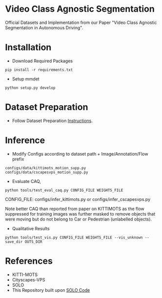 # Video Class Agnostic Segmentation
Official Datasets and Implementation from our Paper "Video Class Agnostic Segmentation in Autonomous Driving".

# Installation
* Download Required Packages
```
pip install -r requirements.txt
```

* Setup mmdet
```
python setup.py develop
```

# Dataset Preparation

* Follow Dataset Preparation [Instructions]().

# Inference

* Modify Configs according to dataset path + Image/Annotation/Flow prefix
```
configs/data/kittimots_motion_supp.py
configs/data/cscapesvps_motion_supp.py
```

* Evaluate CAQ, 
```
python tools/test_eval_caq.py CONFIG_FILE WEIGHTS_FILE
```
CONFIG_FILE: configs/infer_kittimots.py or configs/infer_cscapesvps.py

Note better CAQ than reported from paper on KITTIMOTS as the flow suppressed for training images was further masked to remove objects 
that were moving but do not belong to Car or Pedestrian (unlabelled objects).

* Qualitative Results
```
python tools/test_vis.py CONFIG_FILE WEIGHTS_FILE --vis_unknown --save_dir OUTS_DIR
```

# References

* KITTI-MOTS
* Cityscapes-VPS
* SOLO
* This Repository built upon [SOLO Code]()
